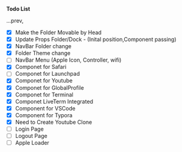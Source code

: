 **Todo List**

...prev, 
- [X] Make the Folder Movable by Head
- [X] Update Props Folder/Dock - (Inital position,Component passing)
- [X] NavBar Folder change
- [X] Folder Theme change 
- [ ] NavBar Menu (Apple Icon, Controller, wifi)
- [X] Componet for Safari
- [ ] Componet for Launchpad
- [X] Componet for Youtube
- [X] Componet for GlobalProfile
- [X] Componet for Terminal
- [X] Componet LiveTerm Integrated
- [X] Component for VSCode
- [X] Component for Typora
- [X] Need to Create Youtube Clone 
- [ ] Login Page
- [ ] Logout Page
- [ ] Apple Loader
